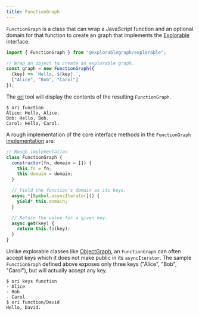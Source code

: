 ```yaml
---
title: FunctionGraph
---
```


`FunctionGraph` is a class that can wrap a JavaScript function and an optional domain for that function to create an graph that implements the [Explorable](Explorable.html) interface.

```js
import { FunctionGraph } from "@explorablegraph/explorable";

// Wrap an object to create an explorable graph.
const graph = new FunctionGraph({
  (key) => `Hello, ${key}.`,
  ["Alice", "Bob", "Carol"]
});
```

The [ori](/ori) tool will display the contents of the resulting `FunctionGraph`.

```console
$ ori function
Alice: Hello, Alice.
Bob: Hello, Bob.
Carol: Hello, Carol.
```

A rough implementation of the core interface methods in the `FunctionGraph` [implementation](https://github.com/ExplorableGraph/explorable/blob/main/src/core/FunctionGraph.js) are:

```js
// Rough implementation
class FunctionGraph {
  constructor(fn, domain = []) {
    this.fn = fn;
    this.domain = domain;
  }

  // Yield the function's domain as its keys.
  async *[Symbol.asyncIterator]() {
    yield* this.domain;
  }

  // Return the value for a given key.
  async get(key) {
    return this.fn(key);
  }
}
```

Unlike explorable classes like [ObjectGraph](ObjectGraph.html), an `FunctionGraph` can often accept keys which it does not make public in its `asyncIterator`. The sample `FunctionGraph` defined above exposes only three keys ("Alice", "Bob", "Carol"), but will actually accept any key.

```console
$ ori keys function
- Alice
- Bob
- Carol
$ ori function/David
Hello, David.
```
